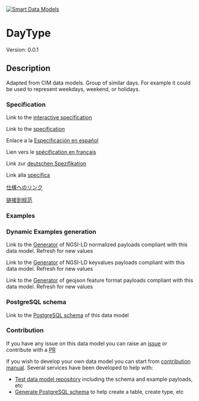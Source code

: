 [![Smart Data Models](https://smartdatamodels.org/wp-content/uploads/2022/01/SmartDataModels_logo.png "Logo")](https://smartdatamodels.org)
# DayType
Version: 0.0.1

## Description 

Adapted from CIM data models. Group of similar days.   For example it could be used to represent weekdays, weekend, or holidays.
### Specification

Link to the [interactive specification](https://swagger.lab.fiware.org/?url=https://smart-data-models.github.io/dataModel.EnergyCIM/DayType/swagger.yaml)

Link to the [specification](https://github.com/smart-data-models/dataModel.EnergyCIM/blob/master/DayType/doc/spec.md)

Enlace a la [Especificación en español](https://github.com/smart-data-models/dataModel.EnergyCIM/blob/master/DayType/doc/spec_ES.md)

Lien vers le [spécification en français](https://github.com/smart-data-models/dataModel.EnergyCIM/blob/master/DayType/doc/spec_FR.md)

Link zur [deutschen Spezifikation](https://github.com/smart-data-models/dataModel.EnergyCIM/blob/master/DayType/doc/spec_DE.md)

Link alla [specifica](https://github.com/smart-data-models/dataModel.EnergyCIM/blob/master/DayType/doc/spec_IT.md)

[仕様へのリンク](https://github.com/smart-data-models/dataModel.EnergyCIM/blob/master/DayType/doc/spec_JA.md)

[链接到规范](https://github.com/smart-data-models/dataModel.EnergyCIM/blob/master/DayType/doc/spec_ZH.md)
### Examples
### Dynamic Examples generation

Link to the [Generator](https://smartdatamodels.org/extra/ngsi-ld_generator.php?schemaUrl=https://raw.githubusercontent.com/smart-data-models/dataModel.EnergyCIM/master/DayType/schema.json&email=info@smartdatamodels.org) of NGSI-LD normalized payloads compliant with this data model. Refresh for new values

Link to the [Generator](https://smartdatamodels.org/extra/ngsi-ld_generator_keyvalues.php?schemaUrl=https://raw.githubusercontent.com/smart-data-models/dataModel.EnergyCIM/master/DayType/schema.json&email=info@smartdatamodels.org) of NGSI-LD keyvalues payloads compliant with this data model. Refresh for new values

Link to the [Generator](https://smartdatamodels.org/extra/geojson_features_generator.php?schemaUrl=https://raw.githubusercontent.com/smart-data-models/dataModel.EnergyCIM/master/DayType/schema.json&email=info@smartdatamodels.org) of geojson feature format payloads compliant with this data model. Refresh for new values
### PostgreSQL schema

Link to the [PostgreSQL schema](https://smart-data-models.github.io/dataModel.EnergyCIM/DayType/schema.sql) of this data model
### Contribution

 If you have any issue on this data model you can raise an [issue](https://github.com/smart-data-models/dataModel.EnergyCIM/issues)  or contribute with a [PR](https://github.com/smart-data-models/dataModel.EnergyCIM/pulls)

 If you wish to develop your own data model you can start from [contribution manual](https://bit.ly/contribution_manual). Several services have been developed to help with: 
 - [Test data model repository](https://smartdatamodels.org/index.php/data-models-contribution-api/) including the schema and example payloads, etc
 - [Generate PostgreSQL schema](https://smartdatamodels.org/index.php/sql-service/) to help create a table, create type, etc